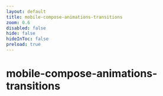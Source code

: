 ```yaml
---
layout: default 
title: mobile-compose-animations-transitions  
zoom: 0.6   
disabled: false 
hide: false 
hideInToc: false    
preload: true   
---
```



# mobile-compose-animations-transitions   
